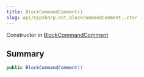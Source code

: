```yaml
---
title: BlockCommandComment()
slug: api/cppsharp.ast.blockcommandcomment..ctor
---
```

Constructor in [BlockCommandComment](/api/cppsharp/ast/blockcommandcomment)

## Summary



```csharp
public BlockCommandComment()
```

